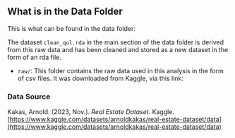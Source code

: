 ## What is in the Data Folder

This is what can be found in the data folder:

The dataset `clean_qol.rda` in the main section of the data folder is derived from this raw data and has been cleaned and stored as a new dataset in the form of an rda file. 

- `raw/`: This folder contains the raw data used in this analysis in the form of csv files. It was downloaded from Kaggle, via this link: 

### Data Source

Kakas, Arnold. (2023, Nov.). *Real Estate Dataset*. Kaggle. [https://www.kaggle.com/datasets/arnoldkakas/real-estate-dataset/data](https://www.kaggle.com/datasets/arnoldkakas/real-estate-dataset/data)


